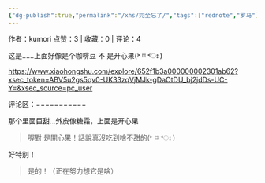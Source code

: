 ```yaml
---
{"dg-publish":true,"permalink":"/xhs/完全忘了/","tags":["rednote","罗马"],"created":"2025-03-17T21:55:36.870+08:00","updated":"2025-03-17T21:57:16.941+08:00"}
---
```


作者：kumori
点赞：3   |   收藏：0   |   评论：4

这是……上面好像是个咖啡豆
不 是开心果(˃ ⌑ ˂ഃ )

https://www.xiaohongshu.com/explore/652f1b3a000000002301ab62?xsec_token=ABV5u2gs5qv0-UK33zqVjMJk-gDaOtDU_bj2jdDs-UC-Y=&xsec_source=pc_user

评论区：===========

那个里面巨甜…外皮像糖霜，上面是开心果

> 喔對 是開心果！話說真沒吃到啥不甜的(˃ ⌑ ˂ഃ )

好特别！

> 是的！（正在努力想它是啥）